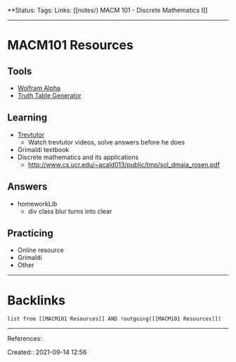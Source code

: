 **Status: 
Tags: 
Links: [[notes/) MACM 101 - Discrete Mathematics I]]
___
# MACM101 Resources
## Tools
- [Wolfram Alpha](https://www.wolframalpha.com/)
- [Truth Table Generator](https://web.stanford.edu/class/cs103/tools/truth-table-tool/)
## Learning
- [Trevtutor](https://youtube.com/playlist?list=PLDDGPdw7e6Ag1EIznZ-m-qXu4XX3A0cIz)
	- Watch trevtutor videos, solve answers before he does
- Grimaldi textbook
- Discrete mathematics and its applications
	- http://www.cs.ucr.edu/~acald013/public/tmp/sol_dmaia_rosen.pdf
## Answers
- homeworkLib
	- div class blur turns into clear
## Practicing
- Online resource
- Grimaldi
- Other
___
# Backlinks
```dataview
list from [[MACM101 Resources]] AND !outgoing([[MACM101 Resources]])
```
___
References:

Created:: 2021-09-14 12:56
